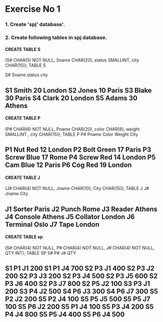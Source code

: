# Exercise No 1

### 1. Create 'spj' database'.

### 2. Create following tables in spj database.

#### CREATE TABLE S

(S# CHAR(5) NOT NULL, Sname CHAR(20), status SMALLINT, city CHAR(15));
TABLE S

S#  Sname   status  city

S1 Smith 20 London
S2 Jones 10 Paris
S3 Blake 30 Paris
S4 Clark 20 London
S5 Adams 30 Athens 
----------------------------------------------------


#### CREATE TABLE P

(P# CHAR(6) NOT NULL, Pname CHAR(20), color CHAR(6), weight SMALLINT , city 
CHAR(15));
TABLE P
P# Pname Color Weight City


P1 Nut Red 12 London
P2 Bolt Green 17 Paris
P3 Screw Blue 17 Rome
P4 Screw Red 14 London
P5 Cam Blue 12 Paris
P6 Cog Red 19 London
---------------------------------------------------------------


#### CREATE TABLE J 

(J# CHAR(4) NOT NULL, Jname CHAR(10), City CHAR(15)); 
TABLE J
J# Jname City

J1 Sorter Paris
J2 Punch Rome
J3 Reader Athens
J4 Console Athens
J5 Collator London
J6 Terminal Oslo
J7 Tape London
------------------------------------------------


#### CREATE TABLE sp 

(S# CHAR(4) NOT NULL, P# CHAR(4) NOT NULL, J# CHAR(4) 
NOT NULL, QTY INT);
TABLE SP
S# P# J# QTY

S1 P1 J1 200
S1 P1 J4 700
S2 P3 J1 400
S2 P3 J2 200
S2 P3 J3 200
S2 P3 J4 500
S2 P3 J5 600
S2 P3 J6 400
S2 P3 J7 800
S2 P5 J2 100
S3 P3 J1 200
S3 P4 J2 500
S4 P6 J3 300
S4 P6 J7 300
S5 P2 J2 200
S5 P2 J4 100
S5 P5 J5 500
S5 P5 J7 100
S5 P6 J2 200
S5 P1 J4 100
S5 P3 J4 200
S5 P4 J4 800
S5 P5 J4 400
S5 P6 J4 500
----------------------------